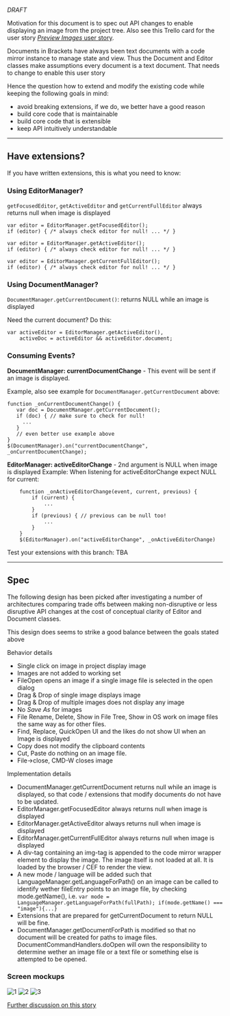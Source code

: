 _DRAFT_

Motivation for this document is to spec out API changes to enable displaying an image from the project tree. Also see this Trello card for the user story  [_Preview Images_ user story](https://trello.com/c/l9AcILkC/24-8-preview-images).

Documents in Brackets have always been text documents with a code mirror instance to manage state and view. Thus the Document and Editor classes make assumptions every document is a text document. That needs to change to enable this user story

Hence the question how to extend and modify the existing code while keeping the following goals in mind:
* avoid breaking extensions, if we do, we better have a good reason
* build core code that is maintainable
* build core code that is extensible
* keep API intuitively understandable

---
## Have extensions?
If you have written extensions, this is what you need to know:

### Using EditorManager?
`getFocusedEditor`, `getActiveEditor` and `getCurrentFullEditor` always returns null when image is displayed
~~~~
var editor = EditorManager.getFocusedEditor();
if (editor) { /* always check editor for null! ... */ }

var editor = EditorManager.getActiveEditor();
if (editor) { /* always check editor for null! ... */ }

var editor = EditorManager.getCurrentFullEditor();
if (editor) { /* always check editor for null! ... */ }

~~~~


### Using DocumentManager?
`DocumentManager.getCurrentDocument()`: returns NULL while an image is displayed

Need the current document? Do this:
~~~~
var activeEditor = EditorManager.getActiveEditor(),
    activeDoc = activeEditor && activeEditor.document;
~~~~
### Consuming Events?
**DocumentManager: currentDocumentChange** - This event will be sent if an image is displayed.

Example, also see example for `DocumentManager.getCurrentDocument` above: 
~~~~
function _onCurrentDocumentChange() {
   var doc = DocumentManager.getCurrentDocument();
   if (doc) { // make sure to check for null!
     ...
   }
   // even better use example above 
}
$(DocumentManager).on("currentDocumentChange", _onCurrentDocumentChange);
~~~~

**EditorManager: activeEditorChange** -  2nd argument is NULL when image is displayed
Example: 
When listening for activeEditorChange expect NULL for current: 

~~~~~
    function _onActiveEditorChange(event, current, previous) {
        if (current) {
            ...
        }
        if (previous) { // previous can be null too!
            ...
        } 
    }
    $(EditorManager).on("activeEditorChange", _onActiveEditorChange)
~~~~~        


Test your extensions with this branch:
TBA

---

## Spec

The following design has been picked after investigating a number of architectures comparing trade offs between making non-disruptive or less disruptive API changes at the cost of conceptual clarity of Editor and Document classes.

This design does seems to strike a good balance between the goals stated above

Behavior details
* Single click on image in project display image
* Images are not added to working set
* FileOpen opens an image if a single image file is selected in the open dialog
* Drag & Drop of single image displays image
* Drag & Drop of multiple images does not display any image
* No _Save As_ for images
* File Rename, Delete, Show in File Tree, Show in OS work on image files the same way as for other files.
* Find, Replace, QuickOpen UI and the likes do not show UI when an Image is displayed
* Copy does not modify the clipboard contents
* Cut, Paste do nothing on an image file.
* File->close, CMD-W closes image

Implementation details
* DocumentManager.getCurrentDocument returns null while an image is displayed, so that code / extensions that modify documents do not have to be updated.
* EditorManager.getFocusedEditor always returns null when image is displayed
* EditorManager.getActiveEditor always returns null when image is displayed
* EditorManager.getCurrentFullEditor always returns null when image is displayed
* A div-tag containing an img-tag is appended to the code mirror wrapper element to display the image. The image itself is not loaded at all. It is loaded by the browser / CEF  to render the view.
* A new mode / language will be added such that LanguageManager.getLanguageForPath() on an image can be called to identify wether fileEntry points to an image file, by checking mode.getName(), i.e.
`var mode = LanguageManager.getLanguageForPath(fullPath);
if(mode.getName() === "image"){...}`
* Extensions that are prepared for getCurrentDocument to return NULL will be fine.
* DocumentManager.getDocumentForPath is modified so that no document will be created for paths to image files.
DocumentCommandHandlers.doOpen will own the responsibility to determine wether an image file or a text file or something else is attempted to be opened.

### Screen mockups
![1](https://trello-attachments.s3.amazonaws.com/4f90a6d98f77505d7940ce88/4f91ec23c0e7c29036c1e92f/93e6ecaa4aec4fe4d174427ca515bd7a/Brackets_ImageView_005.png)
![2](https://trello-attachments.s3.amazonaws.com/4f90a6d98f77505d7940ce88/4f91ec23c0e7c29036c1e92f/e3a0f30e8308702b98469e910d0c7a5f/Brackets_ImageView_004.png)
![3](https://trello-attachments.s3.amazonaws.com/4f90a6d98f77505d7940ce88/4f91ec23c0e7c29036c1e92f/468e703d2a78ee5f0b7f9774331483ca/Brackets_ImageView_003.png)

[Further discussion on this story](https://github.com/adobe/brackets/wiki/Preview-Images-Research----old-drafts)